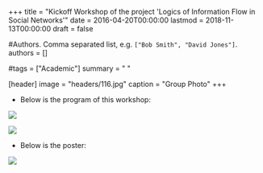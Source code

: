 +++
title = "Kickoff Workshop of the project 'Logics of Information Flow in Social Networks'"
date = 2016-04-20T00:00:00
lastmod = 2018-11-13T00:00:00
draft = false

#Authors. Comma separated list, e.g. `["Bob Smith", "David Jones"]`.
authors = []

#tags = ["Academic"]
summary = " "

[header]
image = "headers/116.jpg"
caption = "Group Photo"
+++



* Below is the program of this workshop:

![](http://tsinghualogic.net/JRC/wp-content/uploads/2018/09/project1.png)

![](http://tsinghualogic.net/JRC/wp-content/uploads/2018/09/project2.png)

* Below is the poster:

![](/post/getting-started_files/poster1.png)

